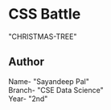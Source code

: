# CSS Battle
"CHRISTMAS-TREE"
## Author
Name- "Sayandeep Pal" <br>
Branch- "CSE Data Science" <br>
Year- "2nd"
